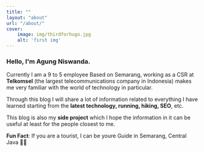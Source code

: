 ```yaml
---
title: ""
layout: "about"
url: "/about/"
cover: 
    image: img/thirdforhugo.jpg
    alt: 'first img'
---
```


### Hello, I'm Agung **Niswanda.**

Currently I am a 9 to 5 employee Based on Semarang, working as a CSR at **Telkomsel** (the largest telecommunications company in Indonesia) makes me very familiar with the world of technology in particular.

Through this blog I will share a lot of information related to everything I have learned starting from the **latest technology, running, hiking, SEO**, etc.

This blog is also my **side project** which I hope the information in it can be useful at least for the people closest to me.

**Fun Fact**: If you are a tourist, I can be youre Guide in Semarang, Central Java 👋🏽
